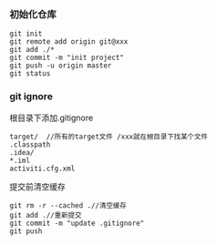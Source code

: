 ### 初始化仓库
```
git init
git remote add origin git@xxx
git add ./*
git commit -m "init project"
git push -u origin master
git status
```
### git ignore
根目录下添加.gitignore 
```
target/  //所有的target文件 /xxx就在根目录下找某个文件
.classpath
.idea/
*.iml
activiti.cfg.xml
```
提交前清空缓存
```
git rm -r --cached .//清空缓存
git add .//重新提交
git commit -m "update .gitignore"
git push
```
